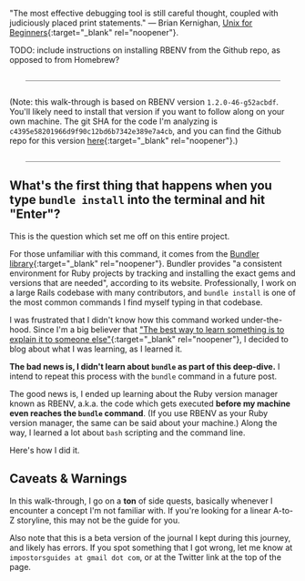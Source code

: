 "The most effective debugging tool is still careful thought, coupled with judiciously placed print statements." — Brian Kernighan, [<u>Unix for Beginners</u>](https://web.archive.org/web/20220122011437/https://wolfram.schneider.org/bsd/7thEdManVol2/beginners/beginners.pdf){:target="_blank" rel="noopener"}.

TODO: include instructions on installing RBENV from the Github repo, as opposed to from Homebrew?

<div style="margin: 2em; border-bottom: 1px solid grey"></div>

(Note: this walk-through is based on RBENV version `1.2.0-46-g52acbdf`.  You'll likely need to install that version if you want to follow along on your own machine.  The git SHA for the code I'm analyzing is `c4395e58201966d9f90c12bd6b7342e389e7a4cb`, and you can find the Github repo for this version [here](https://github.com/rbenv/rbenv/tree/c4395e58201966d9f90c12bd6b7342e389e7a4cb){:target="_blank" rel="noopener"}.)

<div style="margin: 2em; border-bottom: 1px solid grey"></div>

## What's the first thing that happens when you type `bundle install` into the terminal and hit "Enter"?

This is the question which set me off on this entire project.

For those unfamiliar with this command, it comes from the [Bundler library](https://bundler.io/){:target="_blank" rel="noopener"}.  Bundler provides "a consistent environment for Ruby projects by tracking and installing the exact gems and versions that are needed", according to its website.  Professionally, I work on a large Rails codebase with many contributors, and `bundle install` is one of the most common commands I find myself typing in that codebase.

I was frustrated that I didn't know how this command worked under-the-hood.  Since I'm a big believer that ["The best way to learn something is to explain it to someone else"](https://ideas.time.com/2011/11/30/the-protege-effect/){:target="_blank" rel="noopener"}, I decided to blog about what I was learning, as I learned it.

**The bad news is, I didn't learn about `bundle` as part of this deep-dive.**  I intend to repeat this process with the `bundle` command in a future post.

The good news is, I ended up learning about the Ruby version manager known as RBENV, a.k.a. the code which gets executed **before my machine even reaches the `bundle` command**.  (If you use RBENV as your Ruby version manager, the same can be said about your machine.)  Along the way, I learned a lot about `bash` scripting and the command line.

Here's how I did it.

## Caveats & Warnings

In this walk-through, I go on a **ton** of side quests, basically whenever I encounter a concept I'm not familiar with.  If you're looking for a linear A-to-Z storyline, this may not be the guide for you.

Also note that this is a beta version of the journal I kept during this journey, and likely has errors.  If you spot something that I got wrong, let me know at `impostorsguides at gmail dot com`, or at the Twitter link at the top of the page.
